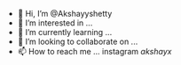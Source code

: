 - 👋 Hi, I’m @Akshayyshetty
- 👀 I’m interested in ...
- 🌱 I’m currently learning ...
- 💞️ I’m looking to collaborate on ...
- 📫 How to reach me ... instagram _akshayx_

<!---
Akshayyshetty/Akshayyshetty is a ✨ special ✨ repository because its `README.md` (this file) appears on your GitHub profile.
You can click the Preview link to take a look at your changes.
--->
